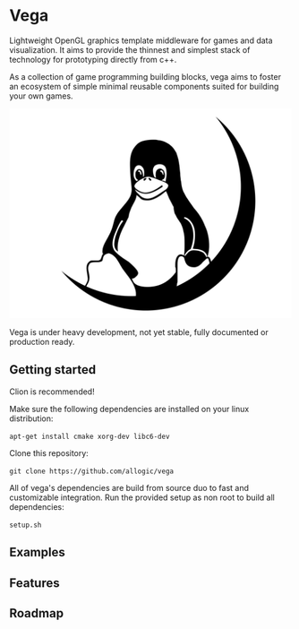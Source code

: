 # Vega

Lightweight OpenGL graphics template middleware for games and data visualization. It aims to provide the thinnest and simplest stack of technology for prototyping directly from c++. 

As a collection of game programming building blocks, vega aims to foster an ecosystem of simple minimal reusable components suited for building your own games.

![Vega](logo.png)

Vega is under heavy development, not yet stable, fully documented or production ready.

## Getting started
Clion is recommended!

Make sure the following dependencies are installed on your linux distribution:

`apt-get install cmake xorg-dev libc6-dev`

Clone this repository:

`git clone https://github.com/allogic/vega`

All of vega's dependencies are build from source duo to fast and customizable integration. Run the provided setup as non root to build all dependencies:

`setup.sh`

## Examples
## Features
## Roadmap
